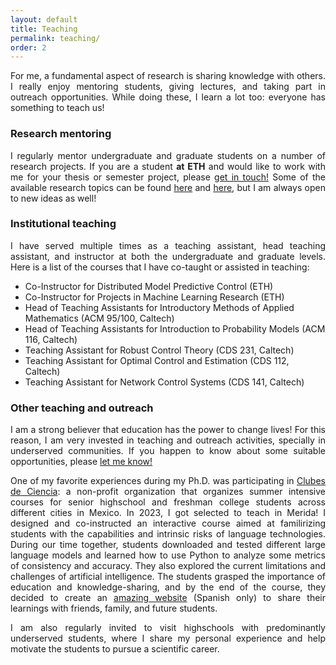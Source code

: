 ```yaml
---
layout: default
title: Teaching
permalink: teaching/
order: 2
---
```


<p style="text-align: justify;"> For me, a fundamental aspect of research is sharing knowledge with others. I really enjoy mentoring students, giving lectures, and taking part in outreach opportunities. While doing these, I learn a lot too: everyone has something to teach us! </p>

<h3> Research mentoring </h3>

<p style="text-align: justify;"> I regularly mentor undergraduate and graduate students on a number of research projects. If you are a student <b>at ETH</b> and would like to work with me for your thesis or semester project, please <a href= "mailto:camoalonso@ethz.ch"> get in touch!</a> Some of the available research topics can be found <a href= "https://idsc.ethz.ch/education/theses-semester-projects.html"> here</a> and <a href= "https://sirop.org/app/"> here</a>, but I am always open to new ideas as well! </p>

<h3> Institutional teaching </h3>

<p style="text-align: justify;"> I have served multiple times as a teaching assistant, head teaching assistant, and instructor at both the undergraduate and graduate levels. Here is a list of the courses that I have co-taught or assisted in teaching: </p>

- Co-Instructor for Distributed Model Predictive Control (ETH)
- Co-Instructor for Projects in Machine Learning Research (ETH)
- Head of Teaching Assistants for Introductory Methods of Applied Mathematics (ACM 95/100, Caltech) 
- Head of Teaching Assistants for Introduction to Probability Models (ACM 116, Caltech)
- Teaching Assistant for Robust Control Theory (CDS 231, Caltech)
- Teaching Assistant for Optimal Control and Estimation (CDS 112, Caltech)
- Teaching Assistant for Network Control Systems (CDS 141, Caltech)

<h3> Other teaching and outreach </h3>

<p style="text-align: justify;"> I am a strong believer that education has the power to change lives! For this reason, I am very invested in teaching and outreach activities, specially in underserved communities. If you happen to know about some suitable opportunities, please <a href= "mailto:camoalonso@ethz.ch"> let me know!</a> </p>

<p style="text-align: justify;"> One of my favorite experiences during my Ph.D. was participating in <a href= "https://clubesdeciencia.mx"> Clubes de Ciencia</a>: a non-profit organization that organizes summer intensive courses for senior highschool and freshman college students across different cities in Mexico. In 2023, I got selected to teach in Merida! I designed and co-instructed an interactive  course aimed at familirizing students with the capabilities and intrinsic risks of language technologies. During our time together, students downloaded and tested different large language models and learned how to use Python to analyze some metrics of consistency and accuracy. They also explored the current limitations and challenges of artificial intelligence. The students grasped the importance of education and knowledge-sharing, and by the end of the course, they decided to create an <a href="https://sites.google.com/view/hablando-con-la-maquina-cdcmx/miembros-del-club?authuser=1"> amazing website</a> (Spanish only) to share their learnings with friends, family, and future students. </p>

<p style="text-align: justify;"> I am also regularly invited to visit highschools with predominantly underserved students, where I share my personal experience and help motivate the students to pursue a scientific career. </p>
